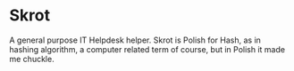 # Skrot
A general purpose IT Helpdesk helper.
Skrot is Polish for Hash, as in hashing algorithm, a computer related term of course, but in Polish it made me chuckle.
